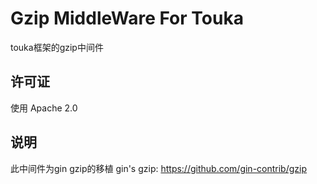 # Gzip MiddleWare For Touka

touka框架的gzip中间件

## 许可证

使用 Apache 2.0

## 说明

此中间件为gin gzip的移植
gin's gzip: https://github.com/gin-contrib/gzip
